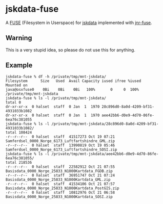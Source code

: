 # jskdata-fuse

A [FUSE](https://github.com/libfuse/libfuse) (Filesystem in Userspace) for [jskdata](https://github.com/halset/jskdata) implemented with [jnr-fuse](https://github.com/SerCeMan/jnr-fuse).

## Warning

This is a very stupid idea, so please do not use this for anything.

## Example

```
jskdata-fuse % df -h /private/tmp/mnt-jskdata/
Filesystem      Size   Used  Avail Capacity iused ifree %iused  Mounted on
java@osxfuse0    0Bi    0Bi    0Bi   100%       0     0  100%   /private/tmp/mnt-jskdata
jskdata-fuse % ls -l /private/tmp/mnt-jskdata/
total 0
dr-xr-xr-x  0 halset  staff  0 Jan  1  1970 28c896d0-8a0d-4209-bf31-4931033b1082
dr-xr-xr-x  0 halset  staff  0 Jan  1  1970 aee42bb6-d0e9-4d70-86fe-6ea76c381055
jskdata-fuse % ls -l /private/tmp/mnt-jskdata/28c896d0-8a0d-4209-bf31-4931033b1082/
total 108424
-r--r--r--  0 halset  staff  41517273 Oct 19 07:21 Samferdsel_0000_Norge_6173_Luftfartshindre_GML.zip
-r--r--r--  0 halset  staff  13990819 Oct 19 05:46 Samferdsel_0000_Norge_6173_Luftfartshindre_SOSI.zip
jskdata-fuse % ls -l /private/tmp/mnt-jskdata/aee42bb6-d0e9-4d70-86fe-6ea76c381055/
total 218536
-r--r--r--  0 halset  staff  22582912 Oct 21 07:55 Basisdata_0000_Norge_25833_N1000Kartdata_FGDB.zip
-r--r--r--  0 halset  staff  36951747 Oct 21 07:24 Basisdata_0000_Norge_25833_N1000Kartdata_GML.zip
-r--r--r--  0 halset  staff  41534106 Oct 21 07:57 Basisdata_0000_Norge_25833_N1000Kartdata_PostGIS.zip
-r--r--r--  0 halset  staff  10812976 Oct 21 06:58 Basisdata_0000_Norge_25833_N1000Kartdata_SOSI.zip
```